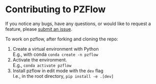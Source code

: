 # Contributing to PZFlow

If you notice any bugs, have any questions, or would like to request a feature, please [submit an issue](https://github.com/jfcrenshaw/pzflow/issues).

To work on pzflow, after forking and cloning the repo:

1. Create a virtual environment with Python  
E.g., with conda `conda create -n pzflow`
2. Activate the environment.  
E.g., `conda activate pzflow`  
3. Install pzflow in edit mode with the `dev` flag  
I.e., in the root directory, `pip install -e .[dev]`
